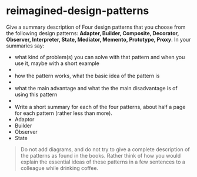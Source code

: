 # reimagined-design-patterns

Give a summary description of Four design patterns that you choose from the following design patterns: **Adapter,  Builder, Composite, Decorator, Observer, Interpreter, State, Mediator, Memento, Prototype, Proxy**. In your summaries say:

- what kind of problem(s) you can solve with that pattern and when you use it, maybe with a short example
-   
- how the pattern works, what the basic idea of the pattern is
-   
- what the main advantage and what the the main disadvantage is of using this pattern
-   
- Write a short summary for each of the four patterns, about half a page for each pattern (rather less than more). 
-   Adaptor 
-   Builder 
-   Observer
-   State

> Do not add diagrams, and do not try to give a complete description of the patterns as found in the books. Rather think of how you would explain the essential ideas of these patterns in a few sentences to a colleague while drinking coffee.

